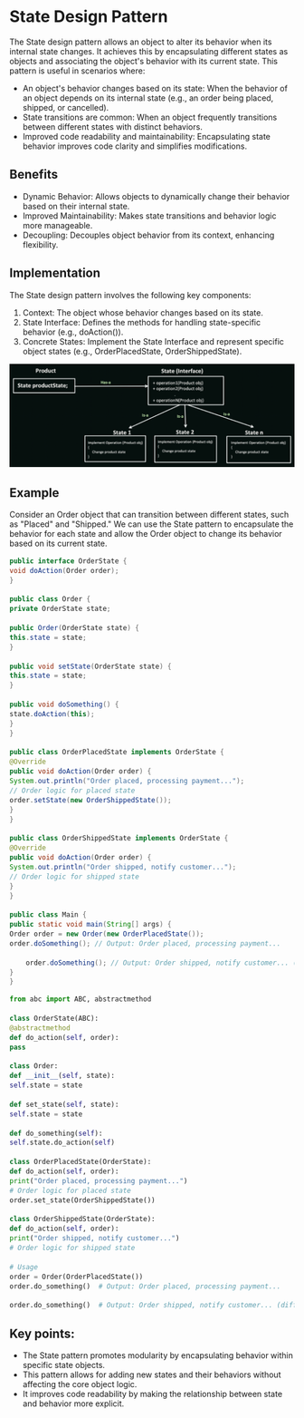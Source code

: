 # State Design Pattern

The State design pattern allows an object to alter its behavior when its internal state changes. It achieves this by encapsulating different states as objects and associating the object's behavior with its current state. This pattern is useful in scenarios where:

* An object's behavior changes based on its state: When the behavior of an object depends on its internal state (e.g., an order being placed, shipped, or cancelled).
* State transitions are common: When an object frequently transitions between different states with distinct behaviors.
* Improved code readability and maintainability: Encapsulating state behavior improves code clarity and simplifies modifications.

## Benefits

* Dynamic Behavior: Allows objects to dynamically change their behavior based on their internal state.
* Improved Maintainability: Makes state transitions and behavior logic more manageable.
* Decoupling: Decouples object behavior from its context, enhancing flexibility.

## Implementation

The State design pattern involves the following key components:

1. Context: The object whose behavior changes based on its state.
2. State Interface: Defines the methods for handling state-specific behavior (e.g., doAction()).
3. Concrete States: Implement the State Interface and represent specific object states (e.g., OrderPlacedState, OrderShippedState).

![img.png](img.png)

## Example

Consider an Order object that can transition between different states, such as "Placed" and "Shipped." We can use the State pattern to encapsulate the behavior for each state and allow the Order object to change its behavior based on its current state.

```java
public interface OrderState {
void doAction(Order order);
}

public class Order {
private OrderState state;

public Order(OrderState state) {
this.state = state;
}

public void setState(OrderState state) {
this.state = state;
}

public void doSomething() {
state.doAction(this);
}
}

public class OrderPlacedState implements OrderState {
@Override
public void doAction(Order order) {
System.out.println("Order placed, processing payment...");
// Order logic for placed state
order.setState(new OrderShippedState());
}
}

public class OrderShippedState implements OrderState {
@Override
public void doAction(Order order) {
System.out.println("Order shipped, notify customer...");
// Order logic for shipped state
}
}

public class Main {
public static void main(String[] args) {
Order order = new Order(new OrderPlacedState());
order.doSomething(); // Output: Order placed, processing payment...

    order.doSomething(); // Output: Order shipped, notify customer... (different behavior)
}
}
```

```python
from abc import ABC, abstractmethod

class OrderState(ABC):
@abstractmethod
def do_action(self, order):
pass

class Order:
def __init__(self, state):
self.state = state

def set_state(self, state):
self.state = state

def do_something(self):
self.state.do_action(self)

class OrderPlacedState(OrderState):
def do_action(self, order):
print("Order placed, processing payment...")
# Order logic for placed state
order.set_state(OrderShippedState())

class OrderShippedState(OrderState):
def do_action(self, order):
print("Order shipped, notify customer...")
# Order logic for shipped state

# Usage
order = Order(OrderPlacedState())
order.do_something()  # Output: Order placed, processing payment...

order.do_something()  # Output: Order shipped, notify customer... (different behavior)
```
    

## Key points:

* The State pattern promotes modularity by encapsulating behavior within specific state objects.
* This pattern allows for adding new states and their behaviors without affecting the core object logic.
* It improves code readability by making the relationship between state and behavior more explicit.